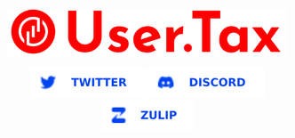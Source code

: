 <p align="center"><a href="https://user.tax"><img alt="User.Tax" src="./f/logo-txt.svg"></a></p>
<p align="center">
<a href="https://twitter.com/_user_tax"><img alt="Twitter" src="./f/Twitter.svg"></a>
<a href="https://discord.gg/WscvEzG2D8"><img alt="Discord" src="./f/Discord.svg"></a>
<a href="https://user-tax.zulipchat.com"><img alt="Zulip" src="./f/Zulip.svg"></a>
</p>
